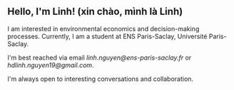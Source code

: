 ## Hello, I'm Linh! (xin chào, mình là Linh)

I am interested in environmental economics and decision-making processes. 
Currently, I am a student at ENS Paris-Saclay, Université Paris-Saclay.

I'm best reached via email _linh.nguyen@ens-paris-saclay.fr_ or _hdlinh.nguyen19@gmail.com_.

I'm always open to interesting conversations and collaboration.


